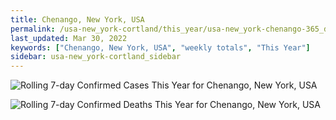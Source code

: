 ```yaml
---
title: Chenango, New York, USA
permalink: /usa-new_york-cortland/this_year/usa-new_york-chenango-365_days.html
last_updated: Mar 30, 2022
keywords: ["Chenango, New York, USA", "weekly totals", "This Year"]
sidebar: usa-new_york-cortland_sidebar
---
```


![Rolling 7-day Confirmed Cases This Year for Chenango, New York, USA](/covid_tracker/images/graphs/usa-new_york-chenango-rolling_7_days_confirmed-365_days_graph.png)

![Rolling 7-day Confirmed Deaths This Year for Chenango, New York, USA](/covid_tracker/images/graphs/usa-new_york-chenango-rolling_7_days_deaths-365_days_graph.png)
